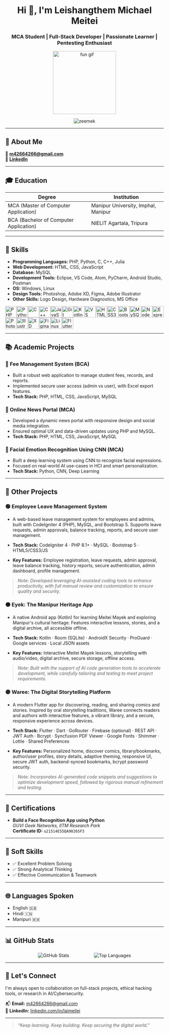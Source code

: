 <!-- Profile Header -->
<h1 align="center">Hi 👋, I'm Leishangthem Michael Meitei</h1>
<h3 align="center">MCA Student | Full-Stack Developer | Passionate Learner | Pentesting Enthusiast</h3>

<p align="center">
  <img src="https://media2.giphy.com/media/v1.Y2lkPTc5MGI3NjExcTAycDVkcnI5OXA1eWEwZWtqbXlwcjkzNGc1cDJwOG1wdG8wN3Q1MyZlcD12MV9pbnRlcm5hbF9naWZfYnlfaWQmY3Q9Zw/78XCFBGOlS6keY1Bil/giphy.gif" alt="fun gif" width="200" />
</p>



<p align="center">
  <img src="https://komarev.com/ghpvc/?username=zeemek&label=Profile%20views&color=0e75b6&style=flat" alt="zeemek" />
</p>

---

## 📍 About Me
  
📧 **m42664266@gmail.com**  
🔗 **[LinkedIn](https://linkedin.com/in/laimeilei)**

---

## 🎓 Education

| Degree | Institution |
|--------|-------------|
| MCA (Master of Computer Application) | Manipur University, Imphal, Manipur |
| BCA (Bachelor of Computer Application) | NIELIT Agartala, Tripura |

---

## 🧠 Skills

- **Programming Languages:** PHP, Python, C, C++, Julia 
- **Web Development:** HTML, CSS, JavaScript  
- **Database:** MySQL  
- **Development Tools:** Eclipse, VS Code, Atom, PyCharm, Android Studio, Postman 
- **OS:** Windows, Linux  
- **Design Tools:** Photoshop, Adobe XD, Figma, Adobe Illustrator  
- **Other Skills:** Logo Design, Hardware Diagnostics, MS Office  
<p align="left">
<a href="https://www.php.net/" target="_blank" rel="noreferrer"><img src="https://raw.githubusercontent.com/danielcranney/readme-generator/main/public/icons/skills/php-colored.svg" width="36" height="36" alt="PHP" title="PHP"/></a><a href="https://www.python.org/" target="_blank" rel="noreferrer"><img src="https://raw.githubusercontent.com/danielcranney/readme-generator/main/public/icons/skills/python-colored.svg" width="36" height="36" alt="Python" title="Python"/></a><a href="https://docs.microsoft.com/en-us/cpp/?view=msvc-170" target="_blank" rel="noreferrer"><img src="https://raw.githubusercontent.com/danielcranney/readme-generator/main/public/icons/skills/c-colored.svg" width="36" height="36" alt="C" title="C"/></a><a href="https://docs.microsoft.com/en-us/cpp/?view=msvc-170" target="_blank" rel="noreferrer"><img src="https://raw.githubusercontent.com/danielcranney/readme-generator/main/public/icons/skills/cplusplus-colored.svg" width="36" height="36" alt="C++" title="C++"/></a><a href="https://developer.mozilla.org/en-US/docs/Web/JavaScript" target="_blank" rel="noreferrer"><img src="https://raw.githubusercontent.com/danielcranney/readme-generator/main/public/icons/skills/javascript-colored.svg" width="36" height="36" alt="JavaScript" title="JavaScript"/></a><a href="https://git-scm.com/" target="_blank" rel="noreferrer"><img src="https://raw.githubusercontent.com/danielcranney/readme-generator/main/public/icons/skills/git-colored.svg" width="36" height="36" alt="Git" title="Git"/></a><a href="https://kotlinlang.org/" target="_blank" rel="noreferrer"><img src="https://raw.githubusercontent.com/danielcranney/readme-generator/main/public/icons/skills/kotlin-colored.svg" width="36" height="36" alt="Kotlin" title="Kotlin"/></a><a href="https://code.visualstudio.com/" target="_blank" rel="noreferrer"><img src="https://raw.githubusercontent.com/danielcranney/readme-generator/main/public/icons/skills/visualstudiocode-colored.svg" width="36" height="36" alt="VS Code" title="VS Code"/></a><a href="https://developer.mozilla.org/en-US/docs/Glossary/HTML5" target="_blank" rel="noreferrer"><img src="https://raw.githubusercontent.com/danielcranney/readme-generator/main/public/icons/skills/html5-colored.svg" width="36" height="36" alt="HTML5" title="HTML5"/></a><a href="https://www.w3.org/TR/CSS/#css" target="_blank" rel="noreferrer"><img src="https://raw.githubusercontent.com/danielcranney/readme-generator/main/public/icons/skills/css3-colored.svg" width="36" height="36" alt="CSS3" title="CSS3"/></a><a href="https://getbootstrap.com/" target="_blank" rel="noreferrer"><img src="https://raw.githubusercontent.com/danielcranney/readme-generator/main/public/icons/skills/bootstrap-colored.svg" width="36" height="36" alt="Bootstrap" title="Bootstrap"/></a><a href="https://www.mysql.com/" target="_blank" rel="noreferrer"><img src="https://raw.githubusercontent.com/danielcranney/readme-generator/main/public/icons/skills/mysql-colored.svg" width="36" height="36" alt="MySQL" title="MySQL"/></a><a href="https://nodejs.org/en/" target="_blank" rel="noreferrer"><img src="https://raw.githubusercontent.com/danielcranney/readme-generator/main/public/icons/skills/nodejs-colored.svg" width="36" height="36" alt="NodeJS" title="NodeJS"/></a><a href="https://expressjs.com/" target="_blank" rel="noreferrer"><img src="https://raw.githubusercontent.com/danielcranney/readme-generator/main/public/icons/skills/express-colored.svg" width="36" height="36" alt="Express" title="Express"/></a><a href="https://www.adobe.com/uk/products/photoshop.html" target="_blank" rel="noreferrer"><img src="https://raw.githubusercontent.com/danielcranney/readme-generator/main/public/icons/skills/photoshop-colored.svg" width="36" height="36" alt="Photoshop" title="Photoshop"/></a><a href="https://www.adobe.com/uk/products/illustrator.html" target="_blank" rel="noreferrer"><img src="https://raw.githubusercontent.com/danielcranney/readme-generator/main/public/icons/skills/illustrator-colored.svg" width="36" height="36" alt="Illustrator" title="Illustrator"/></a><a href="https://www.adobe.com/uk/products/xd.html" target="_blank" rel="noreferrer"><img src="https://raw.githubusercontent.com/danielcranney/readme-generator/main/public/icons/skills/xd-colored.svg" width="36" height="36" alt="XD" title="XD"/></a><a href="https://www.figma.com/" target="_blank" rel="noreferrer"><img src="https://raw.githubusercontent.com/danielcranney/readme-generator/main/public/icons/skills/figma-colored.svg" width="36" height="36" alt="Figma" title="Figma"/></a><a href="https://www.linux.org" target="_blank" rel="noreferrer"><img src="https://raw.githubusercontent.com/danielcranney/readme-generator/main/public/icons/skills/linux-colored.svg" width="36" height="36" alt="Linux" title="Linux"/></a><a href="https://flutter.dev/" target="_blank" rel="noreferrer"><img src="https://raw.githubusercontent.com/danielcranney/readme-generator/main/public/icons/skills/flutter-colored.svg" width="36" height="36" alt="Flutter" title="Flutter"/></a>
</p>

---

## 📚 Academic Projects

### 🔹 Fee Management System (BCA)
- Built a robust web application to manage student fees, records, and reports.
- Implemented secure user access (admin vs user), with Excel export features.
- **Tech Stack:** PHP, HTML, CSS, JavaScript, MySQL

### 🔹 Online News Portal (MCA)
- Developed a dynamic news portal with responsive design and social media integration.
- Ensured optimal UX and data-driven updates using PHP and MySQL.
- **Tech Stack:** PHP, HTML, CSS, JavaScript, MySQL

### 🔹 Facial Emotion Recognition Using CNN (MCA)
- Built a deep learning system using CNN to recognize facial expressions.
- Focused on real-world AI use-cases in HCI and smart personalization.
- **Tech Stack:** Python, CNN, Deep Learning

---

## 🚀 Other  Projects

### 🟢 Employee Leave Management System
- A web-based leave management system for employees and admins, built with CodeIgniter 4 (PHP), MySQL, and Bootstrap 5. Supports leave requests, admin approvals, balance tracking, reports, and secure user management.

- **Tech Stack:** CodeIgniter 4 · PHP 8.1+ · MySQL · Bootstrap 5 · HTML5/CSS3/JS

- **Key Features:** Employee registration, leave requests, admin approval, leave balance tracking, history reports, secure authentication, admin dashboard, profile management.
> _Note: Developed leveraging AI-assisted coding tools to enhance productivity, with full manual review and customization to ensure quality and security._

### 🟠 Eyek: The Manipur Heritage App
- A native Android app (Kotlin) for learning Meitei Mayek and exploring Manipur's cultural heritage. Features interactive lessons, stories, and a digital archive, all accessible offline.

- **Tech Stack:** Kotlin · Room (SQLite) · AndroidX Security · ProGuard · Google services · Local JSON assets

- **Key Features:** Interactive Meitei Mayek lessons, storytelling with audio/video, digital archive, secure storage, offline access.

> _Note: Built with the support of AI code generation tools to accelerate development, while carefully tailoring and testing to meet project requirements._


### 🟣 Waree: The Digital Storytelling Platform
- A modern Flutter app for discovering, reading, and sharing comics and stories. Inspired by oral storytelling traditions, Waree connects readers and authors with interactive features, a vibrant library, and a secure, responsive experience across devices.

- **Tech Stack:** Flutter · Dart · GoRouter · Firebase (optional) · REST API · JWT Auth · Bcrypt · Syncfusion PDF Viewer · Google Fonts · Shimmer · Lottie · Shared Preferences

- **Key Features:** Personalized home, discover comics, library/bookmarks, author/user profiles, story details, adaptive theming, responsive UI, secure JWT auth, backend-synced bookmarks, bcrypt password security.

> _Note: Incorporates AI-generated code snippets and suggestions to optimize development speed, followed by rigorous manual refinement and testing._ 


---

## 🏅 Certifications

- **Build a Face Recognition App using Python**  
  _GUVI Geek Networks, IITM Research Park_  
  **Certificate ID:** `u21514E55QA9026SF3`

---

## 🧠 Soft Skills

- ✅ Excellent Problem Solving  
- ✅ Strong Analytical Thinking  
- ✅ Effective Communication & Teamwork

---

## 🌐 Languages Spoken

- English 🇬🇧  
- Hindi 🇮🇳  
- Manipuri 🇲🇲  

---

## 📊 GitHub Stats

<p align="center">
  <img src="https://github-readme-stats.vercel.app/api?username=zeemek&show_icons=true&theme=radical" alt="GitHub Stats"/> &nbsp;&nbsp;&nbsp;&nbsp;&nbsp;&nbsp;&nbsp;&nbsp;&nbsp;&nbsp;&nbsp;&nbsp;&nbsp;&nbsp;&nbsp;&nbsp;&nbsp;&nbsp;
  <img src="https://github-readme-stats.vercel.app/api/top-langs/?username=zeemek&layout=compact&langs_count=8&theme=radical" alt="Top Languages"/>
</p>

---

## 🤝 Let's Connect

I'm always open to collaboration on full-stack projects, ethical hacking tools, or research in AI/Cybersecurity.

📬 **Email:** [m42664266@gmail.com](mailto:m42664266@gmail.com)  
🔗 **LinkedIn:** [linkedin.com/in/laimeilei](https://linkedin.com/in/laimeilei)

---

> _“Keep learning. Keep building. Keep securing the digital world.”_ 
